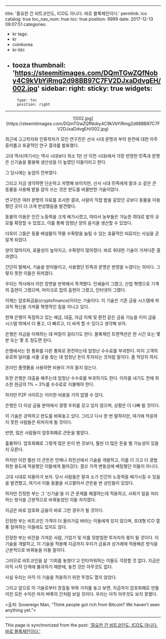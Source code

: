 
---
title: '중요한 건 비트코인도, ICO도 아니다. 바로 블록체인이다.'
permlink: ico
catalog: true
toc_nav_num: true
toc: true
position: 9999
date: 2017-12-13 09:07:51
categories:
- kr
tags:
- kr
- coinkorea
- kr-btc
- tooza
thumbnail: 'https://steemitimages.com/DQmTGwZQfNoby4C9kVbYiRmg2d98BB97C7FV2DJxaDdvgEH/002.jpg'
sidebar:
    right:
        sticky: true
widgets:
    -
        type: toc
        position: right
---


<center>
![002.jpg](https://steemitimages.com/DQmTGwZQfNoby4C9kVbYiRmg2d98BB97C7FV2DJxaDdvgEH/002.jpg)
</center>

최근에 고고학자와 인류학자가 모인 연구진은 선사 시대 문명과 부의 원천에 대한 아주 흥미롭고 포괄적인 연구 결과를 발표했다.
  
고대 역사(여기서는 역사 시대보다 최소 1만 년 이전 시대)에서 가장 번영한 민족과 문명은 신기술을 활용해 생산성을 더 높였던 이들이라고 한다. 
  
그 당시에는 농업이 전부였다. 
  
그리고 지금 생각하면 단순하고 자명해 보이지만, 선사 시대 민족에게 말과 소 같은 큰 동물을 사용해 밭을 갈아 쓰는 것은 판도를 바꿀만한 기술이었다. 
  
연구진은 여러 문명의 자료를 조사한 결과, 사람이 직접 밭을 갈았던 곳보다 동물을 이용했던 곳이 더 크게 번성했음을 발견했다.
  
동물의 이용은 인간 노동력을 크게 배가시켰고, 따라서 농부들은 가능한 최대로 밭의 규모를 확장할 수 있었고, 이를 통해 엄청난 양의 음식을 생산할 수 있었다.
  
더욱이 그들은 동물 배설물이 작물 수확량을 늘릴 수 있는 효율적인 비료라는 사실을 곧 알게 되었다.
  
양이 많아지자, 효율성이 높아지고, 수확량이 많아졌다. 바로 위대한 기술이 가져다준 결과였다. 
  
간단히 말해서, 기술을 받아들이고, 사용했던 민족과 문명은 번영을 누렸다는 의미다. 그렇지 못한 이들은 뒤처졌다. 
  
우리는 역사에서 이런 장면을 반복해서 목격했다. 인쇄술이 그랬고, 산업 혁명으로 기계의 출현이 그랬으며, 마이크로 칩의 출현이 그랬고, 인터넷이 그랬다.
  
이제는 암호화금융(cryptofinance)이라는 기술이다. 이 기술은 기존 금융 시스템에 파괴적 혁신을 가져올 혁명적인 힘을 지니고 있다. 
  
현재 은행이 독점하고 있는 예금, 대출, 자금 이체 및 환전 같은 금융 기능을 이미 금융 시스템 밖에서 더 좋고, 더 빠르고, 더 싸게 할 수 있다고 생각해 보자. 
  
은행은 자금을 이체하는 데 며칠이 걸리기도 한다. 블록체인 트랜잭션은 한 시간 또는 몇 분 또는 몇 초 정도면 된다.
  
은행에서는 한 통화를 다른 통화로 환전하는데 엄청난 수수료를 부과한다. 마치 고객의 유로와 달러를 사줄 곳을 찾는 데 엄청난 돈이 투자되는 것처럼 말이다. 좀 적당히 하지.
  
온라인 플랫폼을 사용하면 비용이 거의 들지 않는다.
  
또한 은행은 대출을 해주는데 엄청난 수수료를 부과하기도 한다. 이자를 내기도 전에 최소한 원금의 1% ~ 3%를 수수료로 지불해야 한다.
  
하지만 P2P 사이트는 이러한 비용을 거의 없앨 수 있다.
  
은행은 더 이상 금융 분야에서 경쟁 우위를 갖고 있지 않으며, 상황은 더 나빠 될 것이다.
  
이 기술은 강력하고 판도를 바꿔놓고 있다. 그리고 다시 한 번 말하지만, 여기에 적응하지 못한 사람들은 뒤처지게 될 것이다.
  
반면, 많은 사람들이 암호화폐로 큰돈을 벌었다.
  
훌륭하다. 암호화폐로 그렇게 많은 돈이 번 것보다, 훨씬 더 많은 돈을 벌 가능성이 있을지 모른다. 
  
하지만 이런 훨씬 더 큰돈은 언제나 최전선에서 기술을 개발하고, 이를 더 크고 더 광범위한 용도에 적용했던 이들에게 돌아갔다. 결코 가격 변동성에 베팅했던 이들이 아니다. 
  
고대 시대로 되돌아가 보자. 당시 사람들은 말과 소가 인간의 노동력을 배가시킬 수 있음을 발견했고, 여기서 이들 동물을 사고팔아서 큰돈을 번 상인들이 있었다.
  
하지만 진정한 부는 그 ‘신기술’을 더 큰 문제를 해결하는데 적용하고, 사회가 일을 처리하는 방식을 근본적으로 바꿔놓았던 이들 차지였다. 
  
지금은 바로 암호화 금융이 바로 그런 경우가 될 것이다. 
  
진정한 부는 비트코인 가격이 더 올라가길 바라는 이들에게 있지 않으며, 초대형 ICO 열풍 참여하는 이들에도 있지도 않다. 
  
진정한 부는 비전을 가져온 사람, 기업가 및 이를 뒷받침한 투자자의 몫이 될 것이다. 이 기술을 개발하고, 이 기술을 적용해 지금까지 우리가 금융과 상거래에 적용해온 방식을 근본적으로 바꿔놓을 이들 말이다. 
  
그러므로 비트코인을 살 ‘기회를 놓쳤다’고 안타까워하는 이들도 걱정할 것 없다. 지금은 아직 시작 단계에 불과하기 때문에, 놓친 것은 아무것도 없다. 
  
사실 우리는 아직 이 기술을 적용하기 위한 뚜껑도 열지 않았다. 
  
그리고 앞으로 이 기술로부터 창출될 부와 가치를 놓고 보면, 지금까지 암호화폐로 만들어진 모든 수익은 마치 벼룩의 간처럼 보일 것이다. 우리는 아직 아무것도 보지 못했다.
  
<출처: Sovereign Man, “Think people got rich from Bitcoin? We haven’t seen anything yet.”>

- - -

This page is synchronized from the post: ['중요한 건 비트코인도, ICO도 아니다. 바로 블록체인이다.'](https://steemit.com/@pius.pius/ico)
